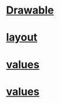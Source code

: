 # [Drawable](app/src/main/res/drawable)
# [layout](pp/src/main/res/layout/activity_main.xml)
# [values](https://github.com/Yeivys/views/tree/master/app/src/main/res/values)
# [values](app/src/main/java/com/example/views/MainActivity.kt)
